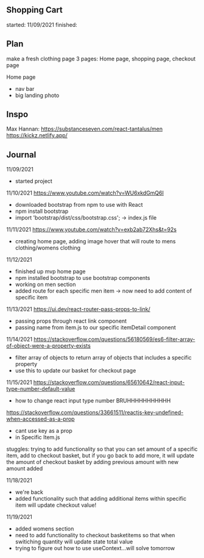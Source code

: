 ## Shopping Cart

started: 11/09/2021
finished:

## Plan

make a fresh clothing page
3 pages: Home page, shopping page, checkout page

Home page

- nav bar
- big landing photo

## Inspo

Max Hannan: https://substanceseven.com/react-tantalus/men
https://kickz.netlify.app/

## Journal

11/09/2021

- started project

11/10/2021
https://www.youtube.com/watch?v=WU6xkdGmQ6I

- downloaded bootstrap from npm to use with React
- npm install bootstrap
- import 'bootstrap/dist/css/bootstrap.css'; -> index.js file

11/11/2021
https://www.youtube.com/watch?v=exb2ab72Xhs&t=92s

- creating home page, adding image hover that will route to mens clothing/womens clothing

11/12/2021

- finished up mvp home page
- npm installed bootstrap to use bootstrap components
- working on men section
- added route for each specific men item -> now need to add content of specific item

11/13/2021
https://ui.dev/react-router-pass-props-to-link/

- passing props through react link component
- passing name from item.js to our specific itemDetail component

11/14/2021
https://stackoverflow.com/questions/56180569/es6-filter-array-of-object-were-a-property-exists

- filter array of objects to return array of objects that includes a specific property
- use this to update our basket for checkout page

11/15/2021
https://stackoverflow.com/questions/65610642/react-input-type-number-default-value

- how to change react input type number BRUHHHHHHHHHHH

https://stackoverflow.com/questions/33661511/reactjs-key-undefined-when-accessed-as-a-prop

- cant use key as a prop
- in Specific Item.js

stuggles: trying to add functionality so that you can set amount of a specific item, add to checkout basket, but if you go back to add more, it will update the amount of checkout basket by adding previous amount with new amount added

11/18/2021
- we're back
- added functionality such that adding additional items within specific item will update checkout value!

11/19/2021
- added womens section
- need to add functionality to checkout basketitems so that when switiching quantity will update state total value
- trying to figure out how to use useContext...will solve tomorrow

